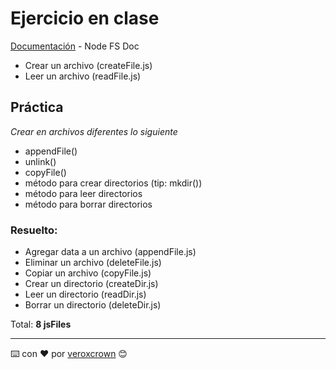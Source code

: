# Ejercicio en clase

[Documentación](https://nodejs.org/dist/latest*v14.x/docs/api/fs.html) - Node FS Doc

* Crear un archivo           (createFile.js)
* Leer un archivo            (readFile.js)

## Práctica
_Crear en archivos diferentes lo siguiente_
* appendFile() 
* unlink()     
* copyFile()   
* método para crear directorios (tip: mkdir())
* método para leer directorios
* método para borrar directorios

### Resuelto:
* Agregar data a un archivo  (appendFile.js)
* Eliminar un archivo        (deleteFile.js)
* Copiar un archivo          (copyFile.js)
* Crear un directorio        (createDir.js)
* Leer un directorio         (readDir.js)
* Borrar un directorio       (deleteDir.js)

Total: **8 jsFiles**

---
⌨️ con ❤️ por [veroxcrown](https://github.com/veroxcrown) 😊